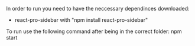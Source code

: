 In order to run you need to have the neccessary dependinces downloaded:

- react-pro-sidebar
  with "npm install react-pro-sidebar"
  
To run use the following command after being in the correct folder:
npm start 
